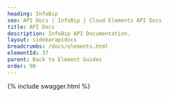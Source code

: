 ```yaml
---
heading: InfoBip
seo: API Docs | InfoBip | Cloud Elements API Docs
title: API Docs
description: InfoBip API Documentation.
layout: sidebarapidocs
breadcrumbs: /docs/elements.html
elementId: 37
parent: Back to Element Guides
order: 90
---
```


{% include swagger.html %}
